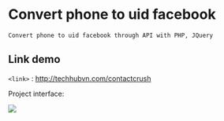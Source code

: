 # Convert phone to uid facebook
`Convert phone to uid facebook through API with PHP, JQuery`

Link demo
-------------
`<link>` : <http://techhubvn.com/contactcrush>

Project interface:

![](https://i.imgur.com/XuVicWk.png)
